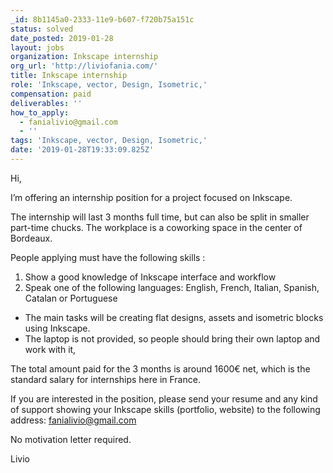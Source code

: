 ```yaml
---
_id: 8b1145a0-2333-11e9-b607-f720b75a151c
status: solved
date_posted: 2019-01-28
layout: jobs
organization: Inkscape internship
org_url: 'http://liviofania.com/'
title: Inkscape internship
role: 'Inkscape, vector, Design, Isometric,'
compensation: paid
deliverables: ''
how_to_apply:
  - fanialivio@gmail.com
  - ''
tags: 'Inkscape, vector, Design, Isometric,'
date: '2019-01-28T19:33:09.825Z'
---
```

​Hi,

I’m offering an internship position for a project focused on Inkscape.

The internship will last 3 months full time, but can also be split in smaller part-time chucks. The workplace is a coworking space in the center of Bordeaux.

People applying must have the following skills :

1) Show a good knowledge of Inkscape interface and workflow
2) Speak one of the following languages: English, French, Italian, Spanish, Catalan or Portuguese

- The main tasks will be creating flat designs, assets and isometric blocks using Inkscape.
- The laptop is not provided, so people should bring their own laptop and work with it,

The total amount paid for the 3 months is around 1600€ net, which is the standard salary for internships here in France.

If you are interested in the position, please send your resume and any kind of support showing your Inkscape skills (portfolio, website) to the following address: fanialivio@gmail.com

No motivation letter required.

Livio
